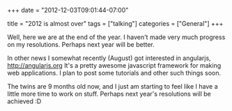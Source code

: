+++
date = "2012-12-03T09:01:44-07:00"

title = "2012 is almost over"
tags = ["talking"]
categories = ["General"]
+++

Well, here we are at the end of the year. I haven't made very much progress on my resolutions. Perhaps next year will be better.

In other news I somewhat recently (August) got interested in angularjs, http://angularjs.org It's a pretty awesome javascript framework for making web applications. I plan to post some tutorials and other such things soon.

The twins are 9 months old now, and I just am starting to feel like I have a little more time to work on stuff. Perhaps next year's resolutions will be achieved :D

